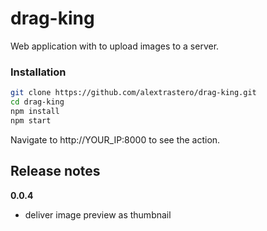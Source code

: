 # drag-king

Web application with to upload images to a server.

### Installation

```sh
git clone https://github.com/alextrastero/drag-king.git
cd drag-king
npm install
npm start
```

Navigate to http://YOUR_IP:8000 to see the action.

## Release notes
**0.0.4**
 * deliver image preview as thumbnail 